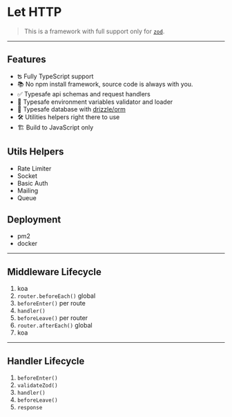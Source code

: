 # Let HTTP

> This is a framework with full support only for [`zod`](https://zod.dev/).

---

## Features

-   ʦ Fully TypeScript support
-   📚 No npm install framework, source code is always with you.
-   ✅ Typesafe api schemas and request handlers
-   🦺 Typesafe environment variables validator and loader
-   🎁 Typesafe database with [drizzle/orm](https://orm.drizzle.team/)
-   🛠 Utilities helpers right there to use
-   🏗️ Build to JavaScript only

## Utils Helpers

-   Rate Limiter
-   Socket
-   Basic Auth
-   Mailing
-   Queue

## Deployment

-   pm2
-   docker

---

## Middleware Lifecycle

1. koa
1. `router.beforeEach()` global
1. `beforeEnter()` per route
1. `handler()`
1. `beforeLeave()` per router
1. `router.afterEach()` global
1. koa

---

## Handler Lifecycle

1. `beforeEnter()`
1. `validateZod()`
1. `handler()`
1. `beforeLeave()`
1. `response`
